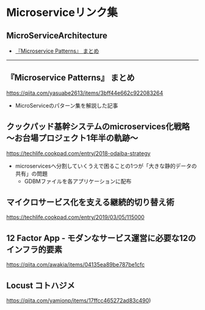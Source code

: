 # Microserviceリンク集

## MicroServiceArchitecture
* [『Microservice Patterns』 まとめ](#microservice-patterns-まとめ)
---
## 『Microservice Patterns』 まとめ
https://qiita.com/yasuabe2613/items/3bff44e662c922083264

- MicroServiceのパターン集を解説した記事

## クックパッド基幹システムのmicroservices化戦略 〜お台場プロジェクト1年半の軌跡〜
https://techlife.cookpad.com/entry/2018-odaiba-strategy

- microservicesへ分割していくうえで困ることの1つが「大きな静的データの共有」の問題
    - GDBMファイルを各アプリケーションに配布

## マイクロサービス化を支える継続的切り替え術
https://techlife.cookpad.com/entry/2019/03/05/115000

## 12 Factor App - モダンなサービス運営に必要な12のインフラ的要素
https://qiita.com/awakia/items/04135ea89be787be1cfc

## Locust コトハジメ
https://qiita.com/yamionp/items/17ffcc465272ad83c490)

